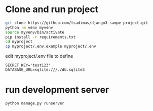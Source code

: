 # Clone and run project
```bash
git clone https://github.com/tsadimas/django3-sampe-project.git
python -m venv myvenv
source myvenv/bin/activate
pip install -r requirements.txt
cd myproject
cp myproject/.env.example myproject/.env
```
edit myproject/.env file to define
```vim
SECRET_KEY='test123'
DATABASE_URL=sqlite:///./db.sqlite3
```
# run development server
```bash
python manage.py runserver

```



